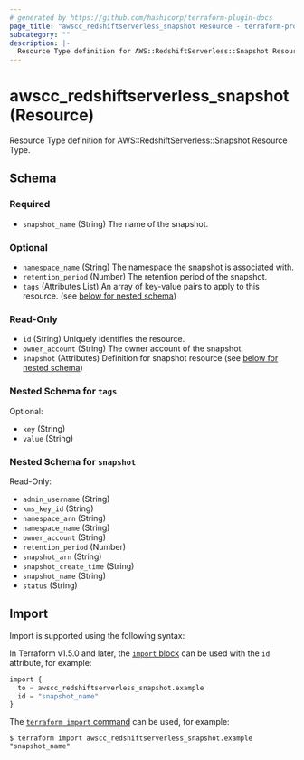 ```yaml
---
# generated by https://github.com/hashicorp/terraform-plugin-docs
page_title: "awscc_redshiftserverless_snapshot Resource - terraform-provider-awscc"
subcategory: ""
description: |-
  Resource Type definition for AWS::RedshiftServerless::Snapshot Resource Type.
---
```


# awscc_redshiftserverless_snapshot (Resource)

Resource Type definition for AWS::RedshiftServerless::Snapshot Resource Type.



<!-- schema generated by tfplugindocs -->
## Schema

### Required

- `snapshot_name` (String) The name of the snapshot.

### Optional

- `namespace_name` (String) The namespace the snapshot is associated with.
- `retention_period` (Number) The retention period of the snapshot.
- `tags` (Attributes List) An array of key-value pairs to apply to this resource. (see [below for nested schema](#nestedatt--tags))

### Read-Only

- `id` (String) Uniquely identifies the resource.
- `owner_account` (String) The owner account of the snapshot.
- `snapshot` (Attributes) Definition for snapshot resource (see [below for nested schema](#nestedatt--snapshot))

<a id="nestedatt--tags"></a>
### Nested Schema for `tags`

Optional:

- `key` (String)
- `value` (String)


<a id="nestedatt--snapshot"></a>
### Nested Schema for `snapshot`

Read-Only:

- `admin_username` (String)
- `kms_key_id` (String)
- `namespace_arn` (String)
- `namespace_name` (String)
- `owner_account` (String)
- `retention_period` (Number)
- `snapshot_arn` (String)
- `snapshot_create_time` (String)
- `snapshot_name` (String)
- `status` (String)

## Import

Import is supported using the following syntax:

In Terraform v1.5.0 and later, the [`import` block](https://developer.hashicorp.com/terraform/language/import) can be used with the `id` attribute, for example:

```terraform
import {
  to = awscc_redshiftserverless_snapshot.example
  id = "snapshot_name"
}
```

The [`terraform import` command](https://developer.hashicorp.com/terraform/cli/commands/import) can be used, for example:

```shell
$ terraform import awscc_redshiftserverless_snapshot.example "snapshot_name"
```
